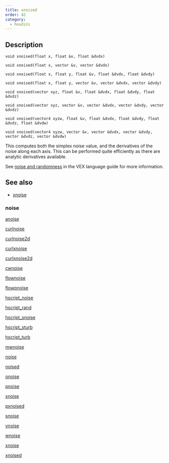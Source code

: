 ```yaml
---
title: xnoised
order: 42
category:
  - houdini
---
```


## Description

`void xnoised(float x, float &v, float &dvdx)`

`void xnoised(float x, vector &v, vector &dvdx)`

`void xnoised(float x, float y, float &v, float &dvdx, float &dvdy)`

`void xnoised(float x, float y, vector &v, vector &dvdx, vector &dvdy)`

`void xnoised(vector xyz, float &v, float &dvdx, float &dvdy, float &dvdz)`

`void xnoised(vector xyz, vector &v, vector &dvdx, vector &dvdy, vector &dvdz)`

`void xnoised(vector4 xyzw, float &v, float &dvdx, float &dvdy, float &dvdz, float &dvdw)`

`void xnoised(vector4 xyzw, vector &v, vector &dvdx, vector &dvdy, vector &dvdz, vector &dvdw)`

This computes both the simplex noise value, and the derivatives of the noise
along each axis. This can be performed quite efficiently as there are analytic
derivatives available.

See [noise and randomness](../random.html) in the VEX language guide for more
information.

## See also

- [xnoise](xnoise.html)

### noise

[anoise](anoise.html)

[curlnoise](curlnoise.html)

[curlnoise2d](curlnoise2d.html)

[curlxnoise](curlxnoise.html)

[curlxnoise2d](curlxnoise2d.html)

[cwnoise](cwnoise.html)

[flownoise](flownoise.html)

[flowpnoise](flowpnoise.html)

[hscript_noise](hscript_noise.html)

[hscript_rand](hscript_rand.html)

[hscript_snoise](hscript_snoise.html)

[hscript_sturb](hscript_sturb.html)

[hscript_turb](hscript_turb.html)

[mwnoise](mwnoise.html)

[noise](noise.html)

[noised](noised.html)

[onoise](onoise.html)

[pnoise](pnoise.html)

[xnoise](pxnoise.html)

[pxnoised](pxnoised.html)

[snoise](snoise.html)

[vnoise](vnoise.html)

[wnoise](wnoise.html)

[xnoise](xnoise.html)

[xnoised](xnoised.html)
